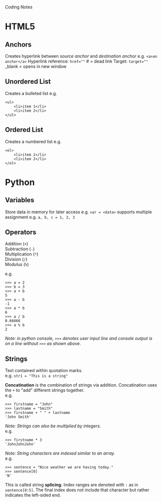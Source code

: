 Coding Notes

# HTML5
## Anchors
Creates hyperlink between *source anchor* and *destination anchor*
e.g. `<a>an anchor</a>`
Hyperlink reference:    `href=""`
    # = dead link
Target:                 `target=""`
    _blank = opens in new window

## Unordered List
Creates a bulleted list
e.g.
```
<ul>
    <li>item 1</li>
    <li>item 2</li>
</ul>
```

## Ordered List
Creates a numbered list
e.g.
```
<ol>
    <li>item 1</li>
    <li>item 2</li>
</ol>
```

# Python
## Variables
Store data in memory for later access
e.g. `var = <data>`
supports multiple assignment
e.g. `a, b, c = 1, 2, 3`

## Operators
Addition (`+`)  
Subtraction (`-`)  
Multiplication (`*`)  
Division (`/`)  
Modulus (`%`)  

e.g.
```  
>>> a = 2
>>> b = 3
>>> a + b
5
>>> a - b
-1
>>> a * b
6
>>> a / b
0.66666
>>> a % b
2
```
*Note: in python console, `>>>` denotes user input line and console output is on a line without `>>>` as shown above.*

## Strings
Text contained within quotation marks.  
e.g. `str1 = "This is a string"`

**Concatination** is the combination of strings via addition. Concatination uses the `+` to "add" different strings together.  
e.g.
```
>>> firstname = "John"
>>> lastname = "Smith"
>>> firstname + " " + lastname
'John Smith'
```

*Note: Strings can also be multiplied by integers.*  
e.g. 
```
>>> firstname * 3
'JohnJohnJohn'
```
*Note: String characters are indexed similar to an array.*  
e.g.
```
>>> sentence = "Nice weather we are having today."
>>> sentence[0]
'N'
```
This is called string **splicing**. Index ranges are denoted with `:` as in `sentence[0:5]`. The final index does not include that character but rather indicates the left-sided end. 